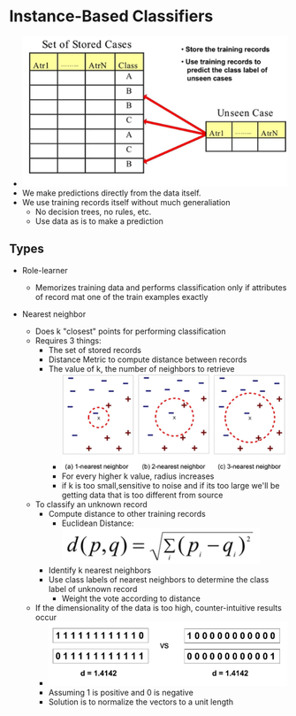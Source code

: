 # Instance-Based Classifiers

- ![ex](img/4/instancebased.png)
- We make predictions directly from the data itself.
- We use training records itself without much generaliation 
  - No decision trees, no rules, etc.
  - Use data as is to make a prediction

## Types

- Role-learner
  - Memorizes training data and performs classification only if attributes of record mat one of the train examples exactly

- Nearest neighbor
  - Does k "closest" points for performing classification
  - Requires 3 things:
    - The set of stored records
    - Distance Metric to compute distance between records
    - The value of k, the number of neighbors to retrieve
      - ![visual representation](img/4/knearest.png)
      - For every higher k value, radius increases
      - if k is too small,sensitive to noise and if its too large we'll be getting data that is too different from source
  - To classify an unknown record
    - Compute distance to other training records
      - Euclidean Distance:![alt text](img/4/eucldist.png)
    - Identify k nearest neighbors
    - Use class labels of nearest neighbors to determine the class label of unknown record
      - Weight the vote according to distance
  - If the dimensionality of the data is too high, counter-intuitive results occur
    - ![alt text](img/4/dimens.png)
    - Assuming 1 is positive and 0 is negative
    - Solution is to normalize the vectors to a unit length
